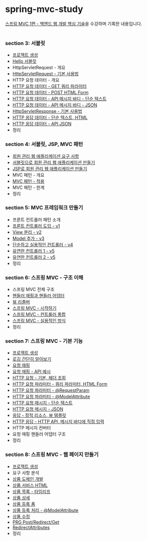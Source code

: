 # spring-mvc-study
[스프링 MVC 1편 - 백엔드 웹 개발 핵심 기술](https://www.inflearn.com/course/%EC%8A%A4%ED%94%84%EB%A7%81-mvc-1?srsltid=AfmBOooqwovo2qQ3qVEZGNJhu28TFwdIxLQQBLoAIcBfvMY6hLr0GNAh)을 수강하며 기록한 내용입니다.
<br>
<br>
### section 3: 서블릿
- [프로젝트 생성](https://github.com/j1suk1m/spring-mvc-study/commit/8123cf6a64110fadde5664dfa490c19da7f8d30e)
- [Hello 서블릿](https://github.com/j1suk1m/spring-mvc-study/commit/9c146660b1a10a47ddb8c4bcf61924cf5a8496c2)
- HttpServletRequest - 개요
- [HttpServletRequest - 기본 사용법](https://github.com/j1suk1m/spring-mvc-study/commit/b6d065fb57a25520dc26a631aeec6e8d4b458e69)
- HTTP 요청 데이터 - 개요
- [HTTP 요청 데이터 - GET 쿼리 파라미터](https://github.com/j1suk1m/spring-mvc-study/commit/82464be34a0669a2b5379f939228eeb5cf327836)
- [HTTP 요청 데이터 - POST HTML Form](https://github.com/j1suk1m/spring-mvc-study/commit/494b1cf32143c01da39f488240e5a709e1689d54)
- [HTTP 요청 데이터 - API 메시지 바디 - 단순 텍스트](https://github.com/j1suk1m/spring-mvc-study/commit/eda485657b66eac4303ad945f550830a07adda38)
- [HTTP 요청 데이터 - API 메시지 바디 - JSON](https://github.com/j1suk1m/spring-mvc-study/commit/755e209916ab6affedbd77ee4f001f08d3f7f139)
- [HttpServletResponse - 기본 사용법](https://github.com/j1suk1m/spring-mvc-study/commit/7c9f0ae1a27680779919567f5dcd25258212f9f8)
- [HTTP 응답 데이터 - 단순 텍스트, HTML](https://github.com/j1suk1m/spring-mvc-study/commit/0105b333157d021cf1a6df8f8688457013d54a6d)
- [HTTP 응답 데이터 - API JSON](https://github.com/j1suk1m/spring-mvc-study/commit/890fb32d4afe0da5780702b2ec432a2fd30c5ca6)
- 정리

### section 4: 서블릿, JSP, MVC 패턴
- [회원 관리 웹 애플리케이션 요구 사항](https://github.com/j1suk1m/spring-mvc-study/commit/d3d55d5baddb2bb9c637ca1814af7f4dd660278a)
- [서블릿으로 회원 관리 웹 애플리케이션 만들기](https://github.com/j1suk1m/spring-mvc-study/commit/a0dc539b0ec0bc24a682d7252a8a92999010b355)
- [JSP로 회원 관리 웹 애플리케이션 만들기](https://github.com/j1suk1m/spring-mvc-study/commit/e30b8792db4eabafe864796e6e51ebb8576170f4)
- MVC 패턴 - 개요
- [MVC 패턴 - 적용](https://github.com/j1suk1m/spring-mvc-study/commit/d7b595bec0255f74afe9f1812df766be1657d456)
- MVC 패턴 - 한계
- 정리

### section 5: MVC 프레임워크 만들기
- 프론트 컨트롤러 패턴 소개
- [프론트 컨트롤러 도입 - v1](https://github.com/j1suk1m/spring-mvc-study/commit/70561534999ec01fbee15209da23bd0876d652f1)
- [View 분리 - v2](https://github.com/j1suk1m/spring-mvc-study/commit/3c6f3499f8e7176bb86d7e4e6ff1ecafc1ef5002)
- [Model 추가 - v3](https://github.com/j1suk1m/spring-mvc-study/commit/b26f29c7ea7b96d20a6425301b3a31d31b26e635)
- [단순하고 실용적인 컨트롤러 - v4](https://github.com/j1suk1m/spring-mvc-study/commit/5ec97bba81deea5406248821b694faa412130979)
- [유연한 컨트롤러 1 - v5](https://github.com/j1suk1m/spring-mvc-study/commit/8ab99f8b875f54b1b987bd840bd8efaf1a0e3d20)
- [유연한 컨트롤러 2 - v5](https://github.com/j1suk1m/spring-mvc-study/commit/3fde510035366c29ee3bbb6411533e587a1bbe4c)
- 정리

### section 6: 스프링 MVC - 구조 이해
- 스프링 MVC 전체 구조
- [핸들러 매핑과 핸들러 어댑터](https://github.com/j1suk1m/spring-mvc-study/commit/9236320eb3d99347fb4a1ecfca26e6319a5951e1)
- [뷰 리졸버](https://github.com/j1suk1m/spring-mvc-study/commit/25c154f37f72f56767b977a3b4f44b5e82356f8a)
- [스프링 MVC - 시작하기](https://github.com/j1suk1m/spring-mvc-study/commit/19ced8cabf980111008be6775bf796cda0173ae0)
- [스프링 MVC - 컨트롤러 통합](https://github.com/j1suk1m/spring-mvc-study/commit/816f309602fc8a8d535986079367a6259600373c)
- [스프링 MVC - 실용적인 방식](https://github.com/j1suk1m/spring-mvc-study/commit/cfffb4040c1b6eae818f0e6cdfb668a7f8178716)
- 정리

### section 7: 스프링 MVC - 기본 기능
- [프로젝트 생성](https://github.com/j1suk1m/spring-mvc-study/commit/86e9fc2771bd9c248e7c7e8368e05280aabf03fe)
- [로깅 간단히 알아보기](https://github.com/j1suk1m/spring-mvc-study/commit/c8204dc056f5ff53330872eb465cc4ca30c93ce0)
- [요청 매핑](https://github.com/j1suk1m/spring-mvc-study/commit/5be7ac7785453f43da9b82d965de41898c2ccf52)
- [요청 매핑 - API 예시](https://github.com/j1suk1m/spring-mvc-study/commit/1eba0e9ac0bf23aba866a0da767ca1f1e1904889)
- [HTTP 요청 - 기본, 헤더 조회](https://github.com/j1suk1m/spring-mvc-study/commit/fe9682caa412133b189b70fb912e2016df9391db)
- [HTTP 요청 파라미터 - 쿼리 파라미터, HTML Form](https://github.com/j1suk1m/spring-mvc-study/commit/02ecc7c5b836ad00b6e5b1129d1be7cbd760d68d)
- [HTTP 요청 파라미터 - @RequestParam](https://github.com/j1suk1m/spring-mvc-study/commit/ae02f9e647c28ffe9d721689198451b81204a4d9)
- [HTTP 요청 파라미터 - @ModelAttribute](https://github.com/j1suk1m/spring-mvc-study/commit/62a7b0dac643f848f9351e4acf58f93b864f1d22)
- [HTTP 요청 메시지 - 단순 텍스트](https://github.com/j1suk1m/spring-mvc-study/commit/56ce8a731fe1052acec2ab6b385a8894e3d490ea)
- [HTTP 요청 메시지 - JSON](https://github.com/j1suk1m/spring-mvc-study/commit/056d4ff5cedce1e97cd180a87bf67b01e7b0ea10)
- [응답 - 정적 리소스, 뷰 템플릿](https://github.com/j1suk1m/spring-mvc-study/commit/ccf127344ef31e399f56829e6a87e629b7a1599a)
- [HTTP 응답 - HTTP API, 메시지 바디에 직접 입력](https://github.com/j1suk1m/spring-mvc-study/commit/5453c4a1d50a0b9afbac1faca78275db848f64c2)
- HTTP 메시지 컨버터
- 요청 매핑 핸들러 어댑터 구조
- 정리

### section 8: 스프링 MVC - 웹 페이지 만들기
- [프로젝트 생성](https://github.com/j1suk1m/spring-mvc-study/commit/cef258c4ee8253aaf08cbe679f4907c659496dc7)
- 요구 사항 분석
- [상품 도메인 개발](https://github.com/j1suk1m/spring-mvc-study/commit/73309e2cd0d3f492ae9f018777a73eeaa7968f80)
- [상품 서비스 HTML](https://github.com/j1suk1m/spring-mvc-study/commit/764078fe0fc51207d34bdca4be9e57691849a118)
- [상품 목록 - 타임리프](https://github.com/j1suk1m/spring-mvc-study/commit/af83bea7c4339a47bb85a063e5273db149451cd6)
- [상품 상세](https://github.com/j1suk1m/spring-mvc-study/commit/98abfef99f236ebf82a066d5cb7553842c9d647a)
- [상품 등록 폼](https://github.com/j1suk1m/spring-mvc-study/commit/753a255ade5ebaa94c0c26cb3be3c347f49494c5)
- [상품 등록 처리 - @ModelAttribute](https://github.com/j1suk1m/spring-mvc-study/commit/288d4b3a37b1a10b922efa00cc5e8b8172916ac5)
- [상품 수정](https://github.com/j1suk1m/spring-mvc-study/commit/0019584b426d08f2684c65eb6f810cc8b40ab811)
- [PRG Post/Redirect/Get](https://github.com/j1suk1m/spring-mvc-study/commit/8153e279bff7f9633ab3201a57b386173fe2dff8)
- [RedirectAttributes](https://github.com/j1suk1m/spring-mvc-study/commit/526cb66c7b4a874c36885e390ee4a7c9a0ea0c77)
- 정리